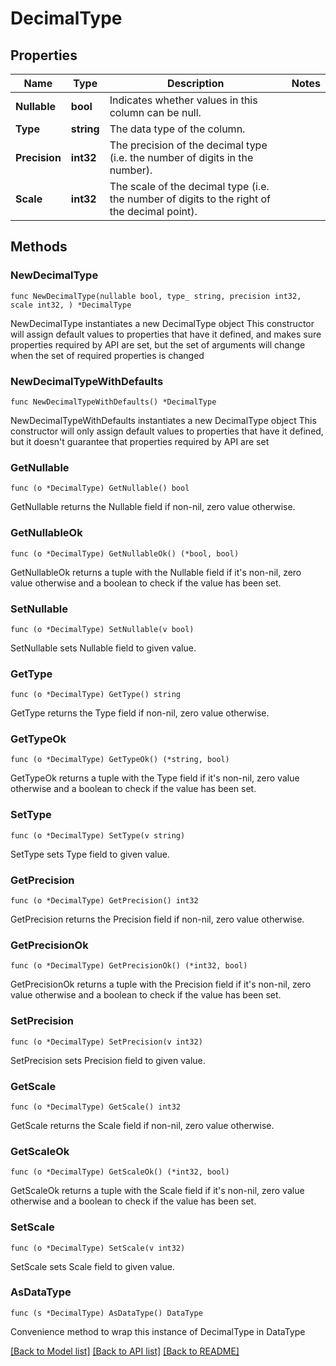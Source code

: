 # DecimalType

## Properties

Name | Type | Description | Notes
------------ | ------------- | ------------- | -------------
**Nullable** | **bool** | Indicates whether values in this column can be null. | 
**Type** | **string** | The data type of the column. | 
**Precision** | **int32** | The precision of the decimal type (i.e. the number of digits in the number). | 
**Scale** | **int32** | The scale of the decimal type (i.e. the number of digits to the right of the decimal point). | 

## Methods

### NewDecimalType

`func NewDecimalType(nullable bool, type_ string, precision int32, scale int32, ) *DecimalType`

NewDecimalType instantiates a new DecimalType object
This constructor will assign default values to properties that have it defined,
and makes sure properties required by API are set, but the set of arguments
will change when the set of required properties is changed

### NewDecimalTypeWithDefaults

`func NewDecimalTypeWithDefaults() *DecimalType`

NewDecimalTypeWithDefaults instantiates a new DecimalType object
This constructor will only assign default values to properties that have it defined,
but it doesn't guarantee that properties required by API are set

### GetNullable

`func (o *DecimalType) GetNullable() bool`

GetNullable returns the Nullable field if non-nil, zero value otherwise.

### GetNullableOk

`func (o *DecimalType) GetNullableOk() (*bool, bool)`

GetNullableOk returns a tuple with the Nullable field if it's non-nil, zero value otherwise
and a boolean to check if the value has been set.

### SetNullable

`func (o *DecimalType) SetNullable(v bool)`

SetNullable sets Nullable field to given value.


### GetType

`func (o *DecimalType) GetType() string`

GetType returns the Type field if non-nil, zero value otherwise.

### GetTypeOk

`func (o *DecimalType) GetTypeOk() (*string, bool)`

GetTypeOk returns a tuple with the Type field if it's non-nil, zero value otherwise
and a boolean to check if the value has been set.

### SetType

`func (o *DecimalType) SetType(v string)`

SetType sets Type field to given value.


### GetPrecision

`func (o *DecimalType) GetPrecision() int32`

GetPrecision returns the Precision field if non-nil, zero value otherwise.

### GetPrecisionOk

`func (o *DecimalType) GetPrecisionOk() (*int32, bool)`

GetPrecisionOk returns a tuple with the Precision field if it's non-nil, zero value otherwise
and a boolean to check if the value has been set.

### SetPrecision

`func (o *DecimalType) SetPrecision(v int32)`

SetPrecision sets Precision field to given value.


### GetScale

`func (o *DecimalType) GetScale() int32`

GetScale returns the Scale field if non-nil, zero value otherwise.

### GetScaleOk

`func (o *DecimalType) GetScaleOk() (*int32, bool)`

GetScaleOk returns a tuple with the Scale field if it's non-nil, zero value otherwise
and a boolean to check if the value has been set.

### SetScale

`func (o *DecimalType) SetScale(v int32)`

SetScale sets Scale field to given value.



### AsDataType

`func (s *DecimalType) AsDataType() DataType`

Convenience method to wrap this instance of DecimalType in DataType

[[Back to Model list]](../README.md#documentation-for-models) [[Back to API list]](../README.md#documentation-for-api-endpoints) [[Back to README]](../README.md)


